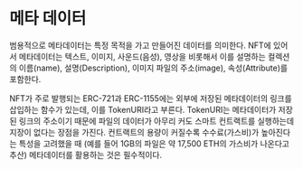 # 메타 데이터

범용적으로 메타데이터는 특정 목적을 가고 만들어진 데이터를 의미한다. NFT에 있어서 메타데이터는 텍스트, 이미지, 사운드(음성), 영상을 비롯해서 이를 설명하는 컬렉션의 이름(name), 설명(Description), 이미지 파일의 주소(image), 속성(Attribute)를 포함한다.&#x20;

NFT가 주로 발행되는 ERC-721과 ERC-1155에는 외부에 저장된 메타데이터의 링크를 삽입하는 함수가 있는데, 이를 TokenURI라고 부른다. TokenURI는 메타데이터가 저장된 링크의 주소이기 때문에 파일의 데이터가 아무리 커도 스마트 컨트랙트를 실행하는데 지장이 없다는 장점을 가진다. 컨트랙트의 용량이 커질수록 수수료(가스비)가 높아진다는 특성을 고려했을 때 (예를 들어 1GB의 파일은 약 17,500 ETH의 가스비가 나온다고 추산) 메타데이터를 활용하는 것은 필수적이다.
